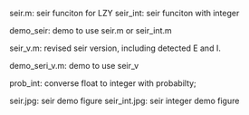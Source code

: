 seir.m: seir funciton for LZY
seir_int:   seir funciton with integer

demo_seir: demo to use seir.m or seir_int.m

seir_v.m: revised seir version, including detected E and I.

demo_seri_v.m: demo to use seir_v

prob_int: converse float to integer with probabilty;

seir.jpg: seir demo figure
seir_int.jpg: seir integer demo figure